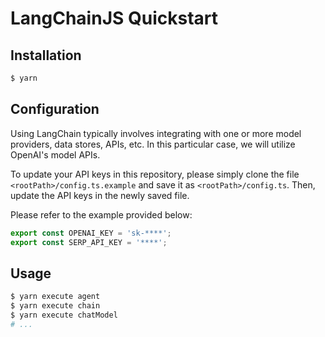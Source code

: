 # LangChainJS Quickstart

## Installation

```sh
$ yarn
```

## Configuration

Using LangChain typically involves integrating with one or more model providers, data stores, APIs, etc. In this particular case, we will utilize OpenAI's model APIs.

To update your API keys in this repository, please simply clone the file `<rootPath>/config.ts.example` and save it as `<rootPath>/config.ts`. Then, update the API keys in the newly saved file.

Please refer to the example provided below:

```ts
export const OPENAI_KEY = 'sk-****';
export const SERP_API_KEY = '****';
```

## Usage

```sh
$ yarn execute agent
$ yarn execute chain
$ yarn execute chatModel
# ...
```
